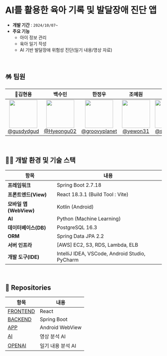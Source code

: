 # AI를 활용한 육아 기록 및 발달장애 진단 앱

- **개발 기간** : `2024/10/07~`
- **주요 기능**
    - 아이 정보 관리
    - 육아 일기 작성
    - AI 기반 발달장애 위험성 진단(일기 내용/영상 자료)
<br/>

## 🪅 팀원

| **👑김현용** | **백수민** | **한정우** | **조예원** |**안성훈** |**강현구** |
| :------: |  :------: | :------: | :------: |:------: |:------: |
| [<img src="https://avatars.githubusercontent.com/gusdydgud" height=90> <br/> @gusdydgud](https://github.com/gusdydgud) | [<img src="https://avatars.githubusercontent.com/Hyeongu02" height=90> <br/> @Hyeongu02](https://github.com/Hyeongu02) | [<img src="https://avatars.githubusercontent.com/groovyplanet" height=90> <br/> @groovyplanet](https://github.com/groovyplanet) | [<img src="https://avatars.githubusercontent.com/yewon31" height=90> <br/> @yewon31](https://github.com/yewon31) |[<img src="https://avatars.githubusercontent.com/shAn-kor" height=90> <br/> @shAn-kor](https://github.com/shAn-kor) |[<img src="https://avatars.githubusercontent.com/Hyeongu02" height=90> <br/> @Hyeongu02](https://github.com/Hyeongu02) |

<br/>

## 🤹‍♂️ 개발 환경 및 기술 스택

| 항목 | 내용 |
|---|---|
| **프레임워크** | Spring Boot 2.7.18 |
| **프론트엔드(View)** | React 18.3.1 (Build Tool : Vite) |
| **모바일 앱(WebView)** | Kotlin (Android) |
| **AI** | Python (Machine Learning) |
| **데이터베이스(DB)** | PostgreSQL 16.3 |
| **ORM** | Spring Data JPA 2.2 |
| **서버 인프라** | [AWS] EC2, S3, RDS, Lambda, ELB |
| **개발 도구(IDE)** | IntelliJ IDEA, VSCode, Android Studio, PyCharm |
<br/>



## 🎡 Repositories

| 항목 | 내용 |
| --- | --- |
| [FRONTEND](https://github.com/fromBirth/frombirth-frontend)  | React
| [BACKEND](https://github.com/fromBirth/frombirth-backend) | Spring Boot
| [APP](https://github.com/fromBirth/frombirth_app) | Android WebView
| [AI](https://github.com/fromBirth/fromBirth-ai) | 영상 분석 AI
| [OPENAI](https://github.com/fromBirth/fromBirth-openai) | 일기 내용 분석 AI
